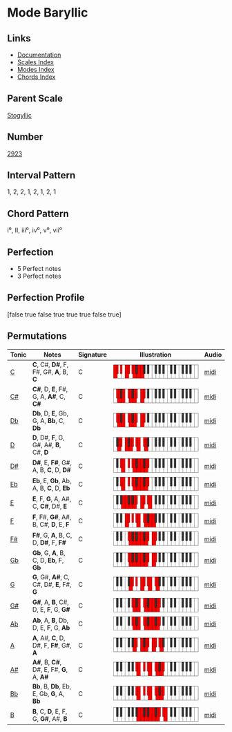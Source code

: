 # Mode Baryllic

## Links

- [Documentation](index.md)
- [Scales Index](Scales.md)
- [Modes Index](Modes.md)
- [Chords Index](Chords.md)

## Parent Scale

[Stogyllic](ScaleStogyllic.md)

## Number

[2923](https://ianring.com/musictheory/scales/2923)

## Interval Pattern

1, 2, 2, 1, 2, 1, 2, 1

## Chord Pattern

i⁰, II, iii⁰, iv⁰, v⁰, vii⁰

## Perfection

- 5 Perfect notes
- 3 Perfect notes

## Perfection Profile

[false true false true true true false true]

## Permutations

| Tonic | Notes | Signature | Illustration | Audio |
|-------|-------|-----------|--------------|-------|
| [C](ModeCNaturalBaryllic.md) | **C**, C#, **D#**, F, F#, G#, **A**, B, **C** | C | ![CNaturalBaryllic](ModeCNaturalBaryllic.png) | [midi](https://github.com/edipermadi/music/blob/main/docs/ModeCNaturalBaryllic.mid?raw=true) |
| [C#](ModeCSharpBaryllic.md) | **C#**, D, **E**, F#, G, A, **A#**, C, **C#** | C | ![CSharpBaryllic](ModeCSharpBaryllic.png) | [midi](https://github.com/edipermadi/music/blob/main/docs/ModeCSharpBaryllic.mid?raw=true) |
| [Db](ModeDFlatBaryllic.md) | **Db**, D, **E**, Gb, G, A, **Bb**, C, **Db** | C | ![DFlatBaryllic](ModeDFlatBaryllic.png) | [midi](https://github.com/edipermadi/music/blob/main/docs/ModeDFlatBaryllic.mid?raw=true) |
| [D](ModeDNaturalBaryllic.md) | **D**, D#, **F**, G, G#, A#, **B**, C#, **D** | C | ![DNaturalBaryllic](ModeDNaturalBaryllic.png) | [midi](https://github.com/edipermadi/music/blob/main/docs/ModeDNaturalBaryllic.mid?raw=true) |
| [D#](ModeDSharpBaryllic.md) | **D#**, E, **F#**, G#, A, B, **C**, D, **D#** | C | ![DSharpBaryllic](ModeDSharpBaryllic.png) | [midi](https://github.com/edipermadi/music/blob/main/docs/ModeDSharpBaryllic.mid?raw=true) |
| [Eb](ModeEFlatBaryllic.md) | **Eb**, E, **Gb**, Ab, A, B, **C**, D, **Eb** | C | ![EFlatBaryllic](ModeEFlatBaryllic.png) | [midi](https://github.com/edipermadi/music/blob/main/docs/ModeEFlatBaryllic.mid?raw=true) |
| [E](ModeENaturalBaryllic.md) | **E**, F, **G**, A, A#, C, **C#**, D#, **E** | C | ![ENaturalBaryllic](ModeENaturalBaryllic.png) | [midi](https://github.com/edipermadi/music/blob/main/docs/ModeENaturalBaryllic.mid?raw=true) |
| [F](ModeFNaturalBaryllic.md) | **F**, F#, **G#**, A#, B, C#, **D**, E, **F** | C | ![FNaturalBaryllic](ModeFNaturalBaryllic.png) | [midi](https://github.com/edipermadi/music/blob/main/docs/ModeFNaturalBaryllic.mid?raw=true) |
| [F#](ModeFSharpBaryllic.md) | **F#**, G, **A**, B, C, D, **D#**, F, **F#** | C | ![FSharpBaryllic](ModeFSharpBaryllic.png) | [midi](https://github.com/edipermadi/music/blob/main/docs/ModeFSharpBaryllic.mid?raw=true) |
| [Gb](ModeGFlatBaryllic.md) | **Gb**, G, **A**, B, C, D, **Eb**, F, **Gb** | C | ![GFlatBaryllic](ModeGFlatBaryllic.png) | [midi](https://github.com/edipermadi/music/blob/main/docs/ModeGFlatBaryllic.mid?raw=true) |
| [G](ModeGNaturalBaryllic.md) | **G**, G#, **A#**, C, C#, D#, **E**, F#, **G** | C | ![GNaturalBaryllic](ModeGNaturalBaryllic.png) | [midi](https://github.com/edipermadi/music/blob/main/docs/ModeGNaturalBaryllic.mid?raw=true) |
| [G#](ModeGSharpBaryllic.md) | **G#**, A, **B**, C#, D, E, **F**, G, **G#** | C | ![GSharpBaryllic](ModeGSharpBaryllic.png) | [midi](https://github.com/edipermadi/music/blob/main/docs/ModeGSharpBaryllic.mid?raw=true) |
| [Ab](ModeAFlatBaryllic.md) | **Ab**, A, **B**, Db, D, E, **F**, G, **Ab** | C | ![AFlatBaryllic](ModeAFlatBaryllic.png) | [midi](https://github.com/edipermadi/music/blob/main/docs/ModeAFlatBaryllic.mid?raw=true) |
| [A](ModeANaturalBaryllic.md) | **A**, A#, **C**, D, D#, F, **F#**, G#, **A** | C | ![ANaturalBaryllic](ModeANaturalBaryllic.png) | [midi](https://github.com/edipermadi/music/blob/main/docs/ModeANaturalBaryllic.mid?raw=true) |
| [A#](ModeASharpBaryllic.md) | **A#**, B, **C#**, D#, E, F#, **G**, A, **A#** | C | ![ASharpBaryllic](ModeASharpBaryllic.png) | [midi](https://github.com/edipermadi/music/blob/main/docs/ModeASharpBaryllic.mid?raw=true) |
| [Bb](ModeBFlatBaryllic.md) | **Bb**, B, **Db**, Eb, E, Gb, **G**, A, **Bb** | C | ![BFlatBaryllic](ModeBFlatBaryllic.png) | [midi](https://github.com/edipermadi/music/blob/main/docs/ModeBFlatBaryllic.mid?raw=true) |
| [B](ModeBNaturalBaryllic.md) | **B**, C, **D**, E, F, G, **G#**, A#, **B** | C | ![BNaturalBaryllic](ModeBNaturalBaryllic.png) | [midi](https://github.com/edipermadi/music/blob/main/docs/ModeBNaturalBaryllic.mid?raw=true) |
